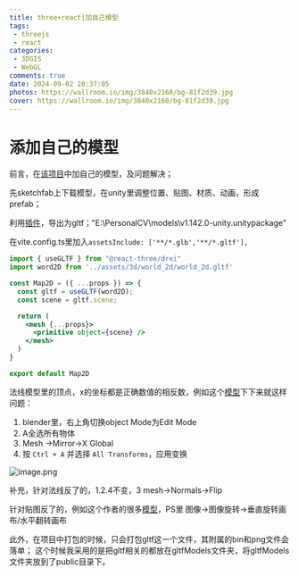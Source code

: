 ```yaml
---
title: three+react|加自己模型
tags:
 - threejs
 - react
categories:
 - 3DGIS
 - WebGL
comments: true
date: 2024-09-02 20:37:05
photos: https://wallroom.io/img/3840x2160/bg-81f2d39.jpg
cover: https://wallroom.io/img/3840x2160/bg-81f2d39.jpg
---
```


# 添加自己的模型

前言，在[该项目](https://youxt-njnu.github.io/2024/02/25/three%E5%AE%9E%E6%88%981/)中加自己的模型，及问题解决；

先sketchfab上下载模型，在unity里调整位置、贴图、材质、动画，形成prefab；

利用[插件](https://github.com/Plattar/gltf-exporter?tab=readme-ov-file)，导出为gltf；"E:\PersonalCV\models\v1.142.0-unity.unitypackage"

在vite.config.ts里加入`assetsInclude: ['**/*.glb','**/*.gltf'],`

``` jsx
import { useGLTF } from "@react-three/drei"
import word2D from '../assets/3d/world_2d/world_2d.gltf'

const Map2D = ({ ...props }) => {
  const gltf = useGLTF(word2D);
  const scene = gltf.scene;

  return (
    <mesh {...props}>
      <primitive object={scene} />
    </mesh>
  )
}

export default Map2D
```

法线模型里的顶点，x的坐标都是正确数值的相反数，例如这个[模型](https://sketchfab.com/3d-models/cartoon-low-poly-world-map-e87fa1e143f84348a915b7fe1376d957)下下来就这样问题：

1. blender里，右上角切换object Mode为Edit Mode
2. A全选所有物体
3. Mesh ->Mirror->X Global
4. 按 `Ctrl + A` 并选择 `All Transforms`，应用变换

![image.png](https://s2.loli.net/2024/09/02/mZD8AeFVyHXajiz.png)

补充，针对法线反了的，1.2.4不变，3 mesh->Normals->Flip

针对贴图反了的，例如这个作者的很多[模型](https://skfb.ly/orJVW)，PS里 图像->图像旋转->垂直旋转画布/水平翻转画布

此外，在项目中打包的时候，只会打包gltf这一个文件，其附属的bin和png文件会落单；
这个时候我采用的是把gltf相关的都放在gltfModels文件夹，将gltfModels文件夹放到了public目录下。